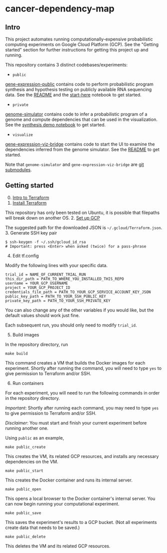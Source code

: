# cancer-dependency-map

## Intro
This project automates running computationally-expensive probabilistic computing experiments on Google Cloud Platform (GCP). See the "Getting started" section for further instructions for getting this project up and running.

This repository contains 3 distinct codebases/experiments:
* `public`

[gene-expression-public](/gene-expression-public) contains code to perform probabilistic program
synthesis and hypothesis testing on publicly available RNA sequencing data. See the [README](/gene-expression-public/README.md) and the [start-here](/gene-expression-public/start-here.ipynb) notebook to get started.
* `private`

[genome-simulator](https://github.com/mit-quest/genome-simulator/) contains code to infer a probabilistic program of a genome and compute dependencies that can be used in the visualization. See the [synthesis demo notebook](https://github.com/mit-quest/genome-simulator/blob/master/synthesis-demo-with-one-part-Bridge.ipynb) to get started.
* `visualize`

[gene-expression-viz-bridge](https://github.com/mit-quest/gene-expression-viz-bridge) contains code to start the UI to examine the dependencies inferred from the genome simulator. See the [README](https://github.com/mit-quest/gene-expression-viz-bridge/blob/master/README.md) to get started.

Note that `genome-simulator` and `gene-expression-viz-bridge` are [git submodules](https://git-scm.com/book/en/v2/Git-Tools-Submodules).

## Getting started
0. [Intro to Terraform](https://learn.hashicorp.com/terraform/gcp/intro)
1. [Install Terraform](https://learn.hashicorp.com/terraform/gcp/install)

This repository has only been tested on Ubuntu, it is possible that filepaths will break down on another OS.
2. [Set up GCP](https://learn.hashicorp.com/terraform/gcp/build)

The suggested path for the downloaded JSON is `~/.gcloud/Terraform.json`.
3. Generate SSH key pair

```
$ ssh-keygen -f ~/.ssh/gcloud_id_rsa
# Important: press <Enter> when asked (twice) for a pass-phrase
```

4. Edit tf.config

Modify the following lines with your specific data.
```
trial_id = NAME_OF_CURRENT_TRIAL_RUN
this_dir_path = PATH_TO_WHERE_YOU_INSTALLED_THIS_REPO
username = YOUR_GCP_USERNAME
project = YOUR_GCP_PROJECT_ID
credentials_file_path = PATH_TO_YOUR_GCP_SERVICE_ACCOUNT_KEY_JSON
public_key_path = PATH_TO_YOUR_SSH_PUBLIC_KEY
private_key_path = PATH_TO_YOUR_SSH_PRIVATE_KEY
```

You can also change any of the other variables if you would like, but the default values should work just fine.

Each subsequent run, you should only need to modify `trial_id`.

5. Build images

In the repository directory, run

`make build`

This command creates a VM that builds the Docker images for each experiment. Shortly after running the command, you will need to type `yes` to give permission to Terraform and/or SSH.

6. Run containers

For each experiment, you will need to run the following commands in order in the repository directory.

*Important*: Shortly after running each command, you may need to type `yes` to give permission to Terraform and/or SSH.

*Disclaimer*: You must start and finish your current experiment before running another one.

Using `public` as an example,

`make public_create`

This creates the VM, its related GCP resources, and installs any necessary dependencies on the VM.

`make public_start`

This creates the Docker container and runs its internal server.

`make public_open`

This opens a local browser to the Docker container's internal server. You can now begin running your computational experiment.

`make public_save`

This saves the experiment's results to a GCP bucket. (Not all experiments create data that needs to be saved.)

`make public_delete`

This deletes the VM and its related GCP resources.
